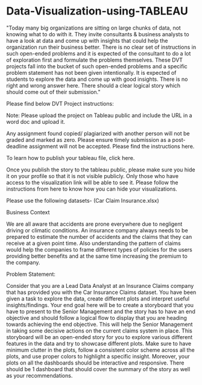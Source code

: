 # Data-Visualization-using-TABLEAU
"Today many big organizations are sitting on large chunks of data, not knowing what to do with it. They invite consultants & business analysts to have a look at data and come up with insights that could help the organization run their business better. There is no clear set of instructions in such open-ended problems and it is expected of the consultant to do a lot of exploration first and formulate the problems themselves. These DVT projects fall into the bucket of such open-ended problems and a specific problem statement has not been given intentionally. It is expected of students to explore the data and come up with good insights. There is no right and wrong answer here. There should a clear logical story which should come out of their submission."

 Please find below DVT Project instructions:

Note: Please upload the project on Tableau public and include the URL in a word doc and upload it.

Any assignment found copied/ plagiarized with another person will not be graded and marked as zero.
Please ensure timely submission as a post-deadline assignment will not be accepted.
Please find the instructions here.

To learn how to publish your tableau file, click here.

Once you publish the story to the tableau public, please make sure you hide it on your profile so that it is not visible publicly. Only those who have access to the visualization link will be able to see it. Please follow the instructions from here to know how you can hide your visualizations. 

Please use the following  datasets- (Car Claim Insurance.xlsx)

Business Context 

We are all aware that accidents are prone everywhere due to negligent driving or climatic conditions. An insurance company always needs to be prepared to estimate the number of accidents and the claims that they can receive at a given point time. Also understanding the pattern of claims would help the companies to frame different types of policies for the users providing better benefits and at the same time increasing the premium to the company.

Problem Statement:

Consider that you are a Lead Data Analyst at an Insurance Claims company that has provided you with the Car Insurance Claims dataset. You have been given a task to explore the data, create different plots and interpret useful insights/findings. Your end goal here will be to create a storyboard that you have to present to the Senior Management and the story has to have an end objective and should follow a logical flow to display that you are heading towards achieving the end objective. This will help the Senior Management in taking some decisive actions on the current claims system in place. This storyboard will be an open-ended story for you to explore various different features in the data and try to showcase different plots. Make sure to have minimum clutter in the plots, follow a consistent color scheme across all the plots, and use proper colors to highlight a specific insight. Moreover, your plots on all the dashboards should be interactive and responsive. There should be 1 dashboard that should cover the summary of the story as well as your recommendations.
